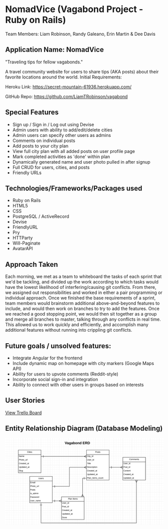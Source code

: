 # NomadVice (Vagabond Project - Ruby on Rails)
Team Members: Liam Robinson, Randy Galeano, Erin Martin & Dee Davis

## Application Name: NomadVice
"Traveling tips for fellow vagabonds."

A travel community website for users to share tips (AKA posts) about their favorite locations around the world.
Initial Requirements: 

Heroku Link: https://secret-mountain-61936.herokuapp.com/

GitHub Repo: https://github.com/LiamTRobinson/vagabond


## Special Features

* Sign up / Sign in / Log out using Devise
* Admin users with ability to add/edit/delete cities
* Admin users can specify other users as admins
* Comments on individual posts
* Add posts to your city plan
* View full city plan with all added posts on user profile page
* Mark completed activities as 'done' within plan
* Dynamically generated name and user photo pulled in after signup
* Full CRUD for users, cities, and posts
* Friendly URLs


## Technologies/Frameworks/Packages used

* Ruby on Rails
* HTML5
* CSS
* PostgreSQL / ActiveRecord
* Devise
* FriendlyURL
* Pry
* HTTParty
* Will-Paginate
* AvatarAPI

## Approach Taken

Each morning, we met as a team to whiteboard the tasks of each sprint that we'd be tackling, and divided up the work according to which tasks would have the lowest likelihood of interfering/causing git conflicts. From there, we assigned out responsibilities and worked in either a pair programming or individual approach. Once we finished the base requirements of a sprint, team members would brainstorm additional above-and-beyond features to include, and would then work on branches to try to add the features. Once we reached a good stopping point, we would then sit together as a group and merge all branches to master, talking through any conflicts in real time. This allowed us to work quickly and efficiently, and accomplish many additional features without running into crippling git conflicts.


## Future goals / unsolved features:

* Integrate Angular for the frontend
* Include dynamic map on homepage with city markers (Google Maps API)
* Ability for users to upvote comments (Reddit-style)
* Incorporate social sign-in and integration
* Ability to connect with other users in groups based on interests


## User Stories

[View Trello Board](https://trello.com/b/DkIA042I/vagabond-project)

## Entity Relationship Diagram (Database Modeling)

![](public/ERDdiagram.png?raw=true)



